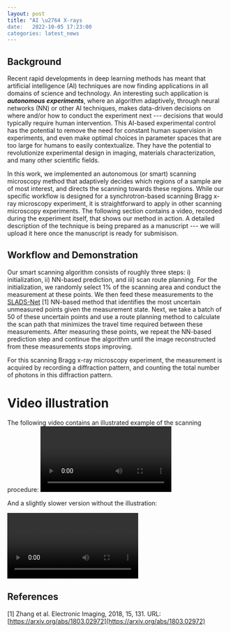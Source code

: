 ```yaml
---
layout: post
title: "AI \u2764 X-rays
date:   2022-10-05 17:23:00
categories: latest_news
---
```

## Background
Recent rapid developments in deep learning methods has meant that artificial intelligence (AI) 
techniques are now finding applications in all domains of science and technology. An interesting
such application is ***autonomous experiments***, where an algorithm adaptively, through
neural networks (NN) or other AI techniques,  makes data-driven
decisions on where and/or how to conduct the experiment next --- decisions that would typically
require human intervention. This AI-based experimental control has the potential to remove the 
need for constant human supervision in experiments, and even make optimal choices in 
parameter spaces that are too large for humans to easily contextualize. 
They have the potential to revolutionize experimental design in imaging, materials characterization, 
and many other scientific fields.


In this work, we implemented an autonomous (or smart) scanning microscopy method that adaptively 
decides which regions of a sample are of most interest, and directs the scanning towards 
these regions. While our specific workflow is designed for a synchrotron-based scanning Bragg x-ray 
microscopy experiment, it is straightforward to apply in other scanning microscopy experiments. 
The following section contains a video, recorded during the experiment itself, that
shows our method in action. A detailed description of the technique is being prepared as a manuscript --- 
we will upload it here once the manuscript is ready for submisison.

## Workflow and Demonstration

Our smart scanning algorithm consists of roughly three steps: i) initialization, ii) NN-based prediction,
and iii) scan route planning. For the initialization, we randomly 
select $1\%$ of the scanning area and conduct the measurement at these points. We then feed these measurements
to the [SLADS-Net](https://arxiv.org/abs/1803.02972) [1] NN-based method 
that identifies the most uncertain unmeasured points given the measurement state. Next, we take a batch of 
50 of these uncertain points and use a route planning method to 
calculate the scan path that minimizes the travel time required between these measurements. 
After measuring these points, we repeat the NN-based prediction step and continue the algorithm until 
the image reconstructed from these measurements stops improving.


For this scanning Bragg x-ray microscopy experiment, the measurement is acquired by recording a diffraction pattern,
and counting the total number of photons in this diffraction pattern.

# Video illustration

The following video contains an illustrated example of the scanning procedure:
<video src="/videos/smart_new_2_edited.mp4" controls="controls" style="max-width: 730px;"></video>

And a slightly slower version without the illustration:

<video src="/videos/smart7_edited.mp4" controls="controls" style="max-width: 730px;"></video>


## References
[1] Zhang et al. Electronic Imaging, 2018, 15, 131. URL: [https://arxiv.org/abs/1803.02972](https://arxiv.org/abs/1803.02972)
